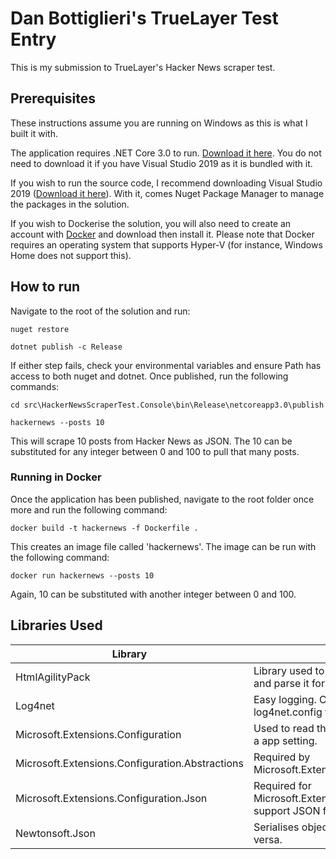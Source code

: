 # Dan Bottiglieri's TrueLayer Test Entry

This is my submission to TrueLayer's Hacker News scraper test. 

## Prerequisites

These instructions assume you are running on Windows as this is what I built it with.

The application requires .NET Core 3.0 to run. [Download it here]([https://dotnet.microsoft.com/download/dotnet-core/3.0](https://dotnet.microsoft.com/download/dotnet-core/3.0)). You do not need to download it if you have Visual Studio 2019 as it is bundled with it.

If you wish to run the source code, I recommend downloading Visual Studio 2019 ([Download it here]([https://visualstudio.microsoft.com/downloads/](https://visualstudio.microsoft.com/downloads/))). With it, comes Nuget Package Manager to manage the packages in the solution.

If you wish to Dockerise the solution, you will also need to create an account with [Docker](https://www.docker.com) and download then install it. Please note that Docker requires an operating system that supports Hyper-V (for instance, Windows Home does not support this).

## How to run

Navigate to the root of the solution and run:

`nuget restore`

`dotnet publish -c Release`

If either step fails, check your environmental variables and ensure Path has access to both nuget and dotnet.
Once published, run the following commands:

`cd src\HackerNewsScraperTest.Console\bin\Release\netcoreapp3.0\publish`

`hackernews --posts 10`

This will scrape 10 posts from Hacker News as JSON. The 10 can be substituted for any integer between 0 and 100 to pull that many posts.

### Running in Docker

Once the application has been published, navigate to the root folder once more and run the following command:

`docker build -t hackernews -f Dockerfile .`

This creates an image file called 'hackernews'. The image can be run with the following command:

`docker run hackernews --posts 10`

Again, 10 can be substituted with another integer between 0 and 100.

## Libraries Used
|Library                                         |Use                                  
|------------------------------------------------|---------------------------------------------------------------------------------
|HtmlAgilityPack                                 |Library used to read HTML from the site and parse it for the content of interest.    
|Log4net                                         |Easy logging. Can be configured via the log4net.config file.
|Microsoft.Extensions.Configuration              |Used to read the appsettings.json file for a app setting.  
|Microsoft.Extensions.Configuration.Abstractions |Required by Microsoft.Extensions.Configuration.Json.   
|Microsoft.Extensions.Configuration.Json         |Required for Microsoft.Extensions.Configuration to support JSON files.       
|Newtonsoft.Json                                 |Serialises objects into JSON and vice versa.   